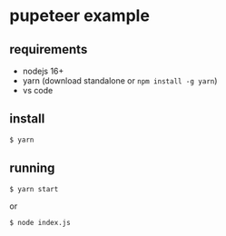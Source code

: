 # pupeteer example

## requirements
* nodejs 16+
* yarn (download standalone or `npm install -g yarn`)
* vs code

## install
```sh 
$ yarn
```

## running 
```sh
$ yarn start
```
or
```sh
$ node index.js
```